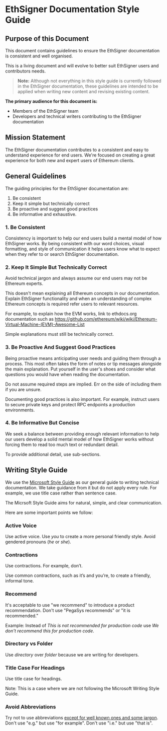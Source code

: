 # EthSigner Documentation Style Guide

## Purpose of this Document

This document contains guidelines to ensure the EthSigner documentation is consistent and well organised.

This is a living document and will evolve to better suit EthSigner users and contributors needs.

> **Note:** Although not everything in this style guide is currently followed in the EthSigner
documentation, these guidelines are intended to be applied when writing new content and revising
existing content.

**The primary audience for this document is:**

* Members of the EthSigner team
* Developers and technical writers contributing to the EthSigner documentation

## Mission Statement

The EthSigner documentation contributes to a consistent and easy to understand experience for end users.
We're focused on creating a great experience for both new and expert users of Ethereum clients.

## General Guidelines

The guiding principles for the EthSigner documentation are:

1. Be consistent
1. Keep it simple but technically correct
1. Be proactive and suggest good practices
1. Be informative and exhaustive.

### 1. Be Consistent

Consistency is important to help our end users build a mental model of how EthSigner works.
By being consistent with our word choices, visual formatting, and style of communication it helps
users know what to expect when they refer to or search EthSigner documentation.

### 2. Keep It Simple But Technically Correct

Avoid technical jargon and always assume our end users may not be Ethereum experts.

This doesn't mean explaining all Ethereum concepts in our documentation. Explain EthSigner functionality
and when an understanding of complex Ethereum concepts is required refer users to relevant resources.

For example, to explain how the EVM works, link to ethdocs.org documentation such as
https://github.com/ethereum/wiki/wiki/Ethereum-Virtual-Machine-(EVM)-Awesome-List

Simple explanations must still be technically correct.

### 3. Be Proactive And Suggest Good Practices

Being proactive means anticipating user needs and guiding them through a process.
This most often takes the form of notes or tip messages alongside the main explanation.
Put yourself in the user's shoes and consider what questions you would have when reading the documentation.

Do not assume required steps are implied. Err on the side of including them if you are unsure.

Documenting good practices is also important.
For example, instruct users to secure private keys and protect RPC endpoints a production environments.

### 4. Be Informative But Concise

We seek a balance between providing enough relevant information to help our users develop a solid
mental model of how EthSigner works without forcing them to read too much text or redundant detail.

To provide additional detail, use sub-sections.

## Writing Style Guide

We use the [Microsoft Style Guide](https://docs.microsoft.com/en-us/style-guide/welcome/) as our general guide
to writing technical documentation.
We take guidance from it but do not apply every rule.
For example, we use title case rather than sentence case.

The Micrsoft Style Guide aims for natural, simple, and clear communication.

Here are some important points we follow:

### Active Voice

Use active voice. Use _you_ to create a more personal friendly style. Avoid gendered pronouns (_he_ or _she_).

### Contractions

Use contractions. For example, don’t.

Use common contractions, such as it’s and you’re, to create a friendly, informal tone.

### Recommend

It's acceptable to use "we recommend" to introduce a product recommendation.
Don't use "PegaSys recommends" or "it is recommended."

Example: Instead of _This is not recommended for production code_ use _We don't recommend this for production code_.

### Directory vs Folder

Use _directory_ over _folder_ because we are writing for developers.

### Title Case For Headings

Use title case for headings.

Note: This is a case where we are not following the Microsoft Writing Style Guide.

### Avoid Abbreviations

Try not to use abbreviations [except for well known ones and some jargon](MKDOCS-MARKDOWN-GUIDE.md#abbreviations).
Don't use "e.g." but use "for example".
Don't use "i.e." but use "that is".
